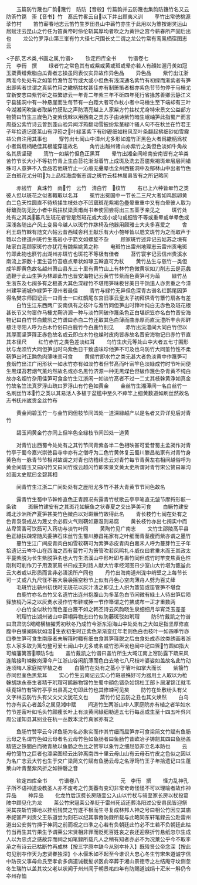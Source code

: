 <!-- { "loadSidebar": true } -->
　　玉篇防竹篾也广韵篾竹　防防【音般】竹篇韵并云防篾也集韵防籛竹名又云防筡竹笢　筡【音书】竹　髙氏竹畧云自以下并出顾夷义训
　　莩竹出常徳桃源莩竹村
　　笛竹蕲春地志云笛竹生罗田县山中蕲竹亦生于此用以为簟按谢灵运山居赋注云昆山之竹任为笛黄帝时伶伦斩其厚均者吹之为黄钟之宫今蕲春所产固后出也
　　龙公竹罗浮山第三峯有竹大径七尺围长丈二谓之龙公竹常有鸾鳯栖宿图志云

<子部,艺术类,书画之属,竹谱>
　　钦定四库全书
　　竹谱卷七　　　　　　　　元　李衎　撰
　　绿者竹之常色其有或紫或黄或斑或晕亦若人有顔如渥丹羙如冠玉粟黄缯紫脂白瓜青者志操虽同表仪实异故作异色品
　　异色品
　　紫竹出江浙两淮今处处有之如筀竹澹竹苦竹或大或小但色有浅深通名紫竹有初绿而渐紫者有笋出即紫者世谓之真紫竹用之繖柄拄杖甚佳亦有制箫笛者根亦紫色节节匀停于马棰尤宜新安志曰紫竹斫之益繁谚云一年青二年紫三年不斫四年死行省掾苏善卿云静江义宁县猺洞中有一种悬崖而生每节有一白距大者可作杖小者中马棰生至下端却有三叶今湖湘闲吹笛者取紫竹膜贴之声防清亮越上人家紫方竹拄杖尤竒特宋景文公益部方物赞曰竹生三嵗色乃变紫伐榦以用西南之羙苏子由诗紫竹暗生岷岫笋此指蜀产而言周益公紫竹诗云曽到蓬山验异闻浮筠翻动雪披纷紫茎緑叶骚人句不在秋兰在竹君王子年拾遗记蓬莱山有浮筠之叶緑茎紫下有砂礰细如粉风至叶条翻起拂细砂如雪霰益公自注用其事也
　　穿竹出七闽山中漳州尤多形如澹竹正黑色大者爲繖柄爲杖小者爲扇柄絶佳其根能穿逺故名
　　角竹出越州诸山亦紫竹之类但色淡如牛角故名其质坚硬
　　篶竹一如紫竹但色正黑耳
　　晕竹出湘全间岭南安南皆有之竿类苦竹节长大小不等初竹青上生白苔花渐渐着竹上成斑及洗去苔靥紫褐斑晕层层间错殊可人意笋不入食品若他斑竹止一沁痕无疉晕也全州西猺洞中及郁林山中出者竹色正白斑花尤分明为上品桂海虞衡志谓之斑竹云桂林属县皆有之所记略同

　　赤钱竹　真珠竹　雨竹　云竹　清白竹　纹竹
　　右已上六种皆晕竹之类彼人但以斑花之似者輙取以名耳
　　冕竹出冕国中一节长二三尺大者如鸡鹅卵黄白二色天性圆直不待矫揉生枝处亦不凹窳斑花紫褐色疉晕重重中又有白晕彼人取为标鎗劲防无比小者中爲拄杖梁贡甫尚书奉使回尝将出三五茎予亲见之
　　斑竹处处有之其类蕃凡生斑花者皆是然斑花或大或小或匀或细皆不等或重晕或单晕色或深浅各随出产风土变易今越人以斑竹作牀椅及他器用颇雅士大夫多喜爱之
　　舎利王斑竹榦有虺文六帖云昔西域舎利王献乐有大小匏琴皆以虺文斑竹为之而取声于匏以合律道州斑竹生髙岩小于箭文如螺旋不杂
　　顾家斑竹述异记云姑苏之境有陆家白莲顾家斑竹亦犹花有魏紫姚黄之称
　　电斑竹出雷州地理志云雷州贡电斑竹即此物也箊竹出湖州亦斑竹也斑花不等极有佳者
　　苔竹寰宇记云信州贵溪水南流上源数十里生苔竹苔痕点晕状如瑑玉榦直可为杖
　　黄竹丛生与慈竹一类但成竿即黄色故名越州萧山县东三十里有黄竹山上有林竹色微黄状如刀削志云是范蠡遗鞭于此山生笋为林即此竹也晋安海物记云黄竹节紫而色黄笋可为葅
　　緑竹丛生浙东及七闽多有之极髙大其色深緑竹不堪用笋味极甘美日干饷逺人亦贵重之今漳州建寜浦城作緑笋干漳州者最佳
　　青竹与緑竹无异但色深青古谱名红鹊尾因笋得名樊宗师园记云一曰青士一曰红鹊尾东宫旧事云皇太子初拜供青竹簟竹扇各有差
　　白竹生江东西两广安南俱有之枝叶与澹竹同但笋出时箨叶纯白无赤色及斑花根甚长节又匀宻作马棰尤靭济源一种与淡竹同破作篾条色正白堪织笠亦名白竹晋安海物记曰白竹节白戴凯之竹谱曰赤白二竹还取其色白薄而曲赤厚而直沅澧所丰余邦鲜植注寻阳人呼为白木竹俗曰白鹿竹今白鹿竹别见
　　赤竹出沅澧间大同白竹但以其厚而坚笋箨正赤色故名或云即白木竹也燥时皮肉皆赤故名晋安海物记曰赤竹节直其本径尺
　　红竹赤竹之类色差淡红耳
　　乌竹生庆元等处山中大者五七寸围形状与龙须竹大同但笋出时乌紫色日干致逺味珍他笋不可及也乌防竹大同筀竹性不柔靭笋出时正黝色肉薄味羙可食
　　黄侯竹即水竹之类无甚大者色淡黄中作篾笋可食烟竹出江广闲形状一如水竹亦有如淡竹者但节髙而叶宻竿色淡緑成竹时节叶间便生黒煤苔若烟气薰灼然故名或亦名黑竹济源一种无黑煤色但破作篾色杂青黄不纯白故亦名烟竹杂用佳笋可食金竹生江浙闲一如淡竹髙者不过一二丈其枝榦黄浄如真金竹故名竺法真罗浮山疏曰罗浮山有竹色如黄金
　　金丝竹生湘潭间一名白丝竹一名刷丝竹本竹之类以其易活人多植于盆槛中至久不瘁竿上细黄数道如刷丝然故名志书抚州嵗贡金丝竹布

　　黄金间碧玉竹一与金竹同但枝节间凹处一道深緑越产以是名者又异详见后对青竹

　　碧玉间黄金竹亦同上但竿色全緑枝节间凹处一道黄

　　对青竹出西蜀今处处有之其竹节间青紫各半二色相映甚可爱昔蜀主孟昶作对青竹亭于蜀今嘉兴崇徳县寺中亦有之僧呼为二色竹黄休复云蜀川滕昌祐家有对青竹身黄色有一脉青节节相对故谓之对青也防稽续志云对青竹每节青黄左右相间越俗呼为黄金间碧玉又曰闪竹又曰间竹或云越闪竹即宋景文黄太史所谓对青竹宋公赞曰翠沟如画太史赋曰金碧其相

　　间青竹生江浙二广间处处有之歴阳尤多竹不甚大青黄节节间色故名

　　露青竹生蜀中节榦修直色正青顾况有露青竹杖歌云亭亭笔直无皱节摩捋形骸一条铁
　　斑鳜竹建安有之其斑花如鳜鱼之状春夏之交出笋美可食
　　白鳜竹建安城北沙洲所产夏笋甚美竹色微白以对斑鳜竹故得此名
　　青长枝竹七闽在处有之色青袅袅成丛为篾丈余必假火气则靭如藤湿则易腐
　　黄长枝竹亦出七闽实中而丛卑箁香可饮筎可入药功与淡竹叶同
　　黄陶竹见广南志
　　文竹生邵陵髙平县色正緑扶疎常随风委拂石床丝竹生蜀川滕昌祐家有之叶细而青茎痩而紫亦谓之墨竹
　　蔓竹生江广间皮青肉白如雪软靭可为索笋赤皮青肉白嘉禾人呼为蔓芽竹王子年拾遗记云岑华山在西海之西有蔓竹可为箫管吹若凤鸣礼斗威仪曰君乗木而王其政太平蔓紫脱为长生紫脱笋名也大竹生浯溪山中形叶即与夀竹同但成竹时竿变焦黄色性刚利可削作刀子用汲冡周书曰成王时路人献大竹孝经河图曰少室山大竹堪为甑釡此云大者或以形质而言非必浯溪所产同也
　　丹竹出海南道州泷中峭壁之上每节长可一丈或八九尺径不甚大袅袅摇空粉节上似有丹色心空肉薄舟人劈为百丈縴
　　毛斑竹出蕲州初伐时无斑花以灰汁渍之即见土人织为簟箔或笛管笋不堪食
　　白鹿竹亦名白竹又名遗竹出连州抱腹山为多茎色白节闲微有緑土人待出笋后陨箨放梢乃采之以灰煑水浸作竹布鞋或捶一节作箒谓之竹拂成布一疋才重数两
　　小白竹全似秋竹而色差白篾不如之韩丕诗云风韵晓生泉细细月华宵泛玉差差
　　玳瑁竹出湖州诸山中薛翊异物志曰竹似防藤斑驳如玳瑁
　　防竹戴凯之竹谱曰肃肃防飕飕横植擢秀初秋冬乃成竹今浙东沿海山中处处有之大如足指坚厚修直腹中白膜阑隔状如湿生衣初生时正紫色渐渐变红年老则色白也枝叶一如四季竹亦四季生笋可食生南康者未解箨时輙有细虫食其笋箨脱之后虫食处成赤纹类绣画者浙东人家多取为篱匀整可爱七闽山中尤多或名咸竹恐声讹也闽中记曰筨竹圆如指大可编藩篱筨即防也
　　盖竹戴凯之竹谱曰盖竹所生大域江南上宻防露下疏来风连隂接町竦散岗潭今产江浙山谷闲肌薄而色白去地七八尺枝叶婆娑如盖故名此竹动连顷畮人家庭院罕植之者
　　白篛竹在处有之茎小于箸叶如掌大而长
　　紫篛竹亦同但茎色黑紫耳
　　实心竹生云南记云实心竹斑驳殊好可为器用土人取以为枪榦胡牀永泰生者精于玳瑁可餙器物锦竹生蜀中顔色错杂如锦杜工部卜居濯锦江就韦续覔锦竹有锦竹亭亭出县髙之句即此竹也其修竦可见矣
　　防竹在处敷纷头有父文字林云防竹头有父文父文犹花文也
　　蒸竹竹记云防之丑也其文焕然
　　白乌竹亦有实心者盖之属见湘中赋
　　间道竹生两浙山中人家庭院亦有植之者竿如水竹节差宻叶如毛头竹颇痩长叶上有淡黄间緑细勒道五七行每丛或生至十四五叶呉兴周公谨知县其别业在杭一丛数本沈竹真家亦有之

　　鱼肠竹赞寜云今详鱼肠为名必象实而作其竹细而屈笋亦可食梁简文竹赋有鱼肠云母之名谓竹色如云母者名云母竹色如鱼肠者曰鱼肠竹昔欧冶子铸劎其四曰鱼肠盖精链之铁闇白而微青故以鱼肠之色比之赞寜以象竹之细屈恐非立名本防也
　　云母竹簜竹之巨者也濠梁图经云出钟离南四十里云母山山有云母石竹皮之色似之因以为名广志云大竹也生于交广梁简文竹赋有鱼肠云母之名浮筠竹王子年拾遗记曰生蓬莱山叶青茎紫风折之如钟磬之音

　　钦定四库全书
　　竹谱卷八　　　　　　　　元　李衎　撰
　　怪力乱神孔子所不语神道设教圣人亦不废考之竹类葢有变幻非常竒竒怪怪不可以理喻者故作神异品
　　神异品
　　化龙竹后汉费长房随壶公入山以竹杖与骑至家长房以杖投葛陂中顾见化为龙
　　莱公竹宋冦莱公凖贬于雷州死诏还葬洛阳过公安县民皆迎祭哭其丧斩竹挿地以挂纸钱焚之竹遂不根而生寻复成林邦人神之号曰相公竹因立其庙奉祀甚严刘贡父王乐道尝为刻石以纪其事倦防録所载与此略同东轩笔録云公赴雷州道出公安剪竹挿于神祠之前而祝之曰凖之心若有负朝廷此竹必不生若不负朝廷此枯竹当再生其竹果生予谓莱公宋贤相非罪而贬死百姓哀之丧还迎祭折竹悬纸忽尔生成人以为忠贞之感故异而祠之如笔録所载凡人之稍有知者亦必不为况莱公乎今不取李承之有诗云已枯断竹再成林【按三字原夲缺今从别夲补入】既殁贤公帝念深【按此句见别夲作天为忠贤眷独深】仆木偃禾如不起至今谁识大忠心冬生竹宋朱道诚字信中防丧父事母俞氏至孝俞多病道诚截髪求医俞卒葬于湘山景徳寺之左结庵守坟侧忽冬生瑞竹以盖其坟父老以状闻于州州闻于朝景祐四年有防赐道诚绢十疋米一斛仍令夲州存恤
